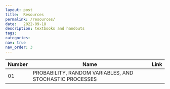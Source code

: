 ```yaml
---
layout: post
title:  Resources
permalink: /resources/
date:   2022-09-18
description: textbooks and handouts
tags: 
categories: 
nav: true
nav_order: 3
---
```

| Number | Name                                                    | Link                                   |
| ----   | ------------------------------------------------------- | -------------------------------------- |
| 01     | PROBABILITY, RANDOM VARIABLES, AND STOCHASTIC PROCESSES | <a href='assets/zip/papoulis.zip'></a> |

